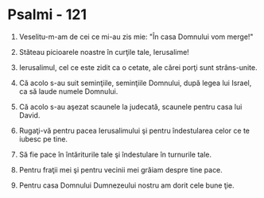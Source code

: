 # Psalmi - 121

1. Veselitu-m-am de cei ce mi-au zis mie: "În casa Domnului vom merge!" 

2. Stăteau picioarele noastre în curţile tale, Ierusalime! 

3. Ierusalimul, cel ce este zidit ca o cetate, ale cărei porţi sunt strâns-unite. 

4. Că acolo s-au suit seminţiile, seminţiile Domnului, după legea lui Israel, ca să laude numele Domnului. 

5. Că acolo s-au aşezat scaunele la judecată, scaunele pentru casa lui David. 

6. Rugaţi-vă pentru pacea Ierusalimului şi pentru îndestularea celor ce te iubesc pe tine. 

7. Să fie pace în întăriturile tale şi îndestulare în turnurile tale. 

8. Pentru fraţii mei şi pentru vecinii mei grăiam despre tine pace. 

9. Pentru casa Domnului Dumnezeului nostru am dorit cele bune ţie. 

